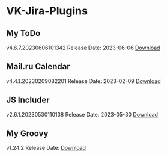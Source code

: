 # VK-Jira-Plugins

## My ToDo
v4.6.7.20230606101342
Release Date: 2023-06-06
[Download](https://raw.githubusercontent.com/mailru/VK-Jira-Plugins/main/todolist-4.6.7.20230606101342.jar)


## Mail.ru Calendar
v4.4.1.20230209082201
Release Date: 2023-02-09
[Download](https://raw.githubusercontent.com/mailru/VK-Jira-Plugins/main/mailrucal-4.4.1.20230209082201.jar)

## JS Includer
v2.6.1.20230530110138
Release Date: 2023-05-30
[Download](https://raw.githubusercontent.com/mailru/VK-Jira-Plugins/main/jsincluder-2.6.1.20230530110138.jar)

## My Groovy
v1.24.2
Release Date: 
[Download](https://raw.githubusercontent.com/mailru/VK-Jira-Plugins/main/groovy-1.24.2.jar)
